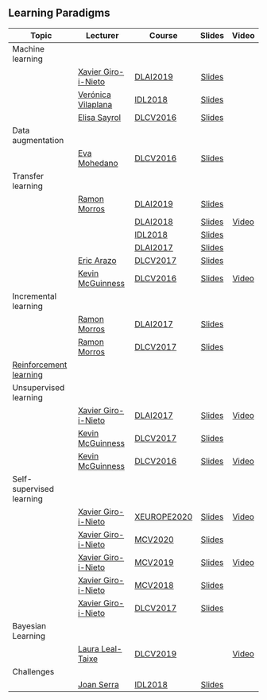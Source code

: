 [XG-web]: https://imatge.upc.edu/web/people/xavier-giro
[KM-web]: http://www.eeng.dcu.ie/~mcguinne/
[EM-web]: https://www.insight-centre.org/users/eva-mohedano
[LL-web]: https://dvl.in.tum.de/team/lealtaixe/
[ES-web]: https://imatge.upc.edu/web/people/elisa-sayrol
[VV-web]: https://imatge.upc.edu/web/people/veronica-vilaplana
[JR-web]: https://imatge.upc.edu/web/people/javier-ruiz-hidalgo
[RM-web]: https://imatge.upc.edu/web/people/josep-ramon-morros
[MC-web]: http://www.costa-jussa.com/
[AB-web]: https://scholar.google.es/citations?user=C5AUXO4AAAAJ&hl=en
[MB-web]: https://imatge.upc.edu/web/people/miriam-bellver
[VC-web]: https://imatge.upc.edu/web/people/victor-campos
[EA-web]: https://www.insight-centre.org/users/eric-arazo-sanchez
[SP-web]: https://scholar.google.es/citations?user=7cVOyh0AAAAJ&hl=ca
[JS-web]: https://scholar.google.com/citations?user=sZLj96sAAAAJ&hl=en


[IDL2018]: https://telecombcn-dl.github.io/2018-idl/
[IDL2019]: https://telecombcn-dl.github.io/2019-idl/

[DLCV2016]: http://imatge-upc.github.io/telecombcn-2016-dlcv/
[DLCV2017]: https://telecombcn-dl.github.io/2017-dlcv/
[DLCV2018]: https://telecombcn-dl.github.io/2018-dlcv/
[DLCV2019]: https://telecombcn-dl.github.io/2019-dlcv/

[DLV2018]: https://mcv-m6-video.github.io/deepvideo-2018/

[DLSL2017]: https://telecombcn-dl.github.io/2017-dlsl/
[DLSL2018]: https://telecombcn-dl.github.io/2018-dlsl/

[DLMM2017]: https://telecombcn-dl.github.io/dlmm-2017-dcu/
[DLMM2018]: https://telecombcn-dl.github.io/2018-dlmm/

[DLAI2017]: https://telecombcn-dl.github.io/2017-dlai/
[DLAI2018]: https://telecombcn-dl.github.io/2018-dlai/
[DLAI2019]: https://telecombcn-dl.github.io/dlai-2019/

[MCV2018]: https://mcv-m6-video.github.io/deepvideo-2018/
[MCV2019]: https://mcv-m6-video.github.io/deepvideo-2019/
[MCV2020]: https://mcv-m6-video.github.io/deepvideo-2020/

[XEUROPE2020]: https://deep-self-supervised-learning.carrd.co/


## Learning Paradigms

| Topic          | Lecturer                     | Course                 | Slides                    | Video             |
| -------------- |  --------------------------- | ---------------------- | :-----------------------: | :---------------: |
| Machine learning     | | | | |
|                | [Xavier Giro-i-Nieto][XG-web] | [DLAI2019] | [Slides][dlai2019-ml-slides] |  | 
|                | [Verónica Vilaplana][VV-web] | [IDL2018] | [Slides][idl2018-d1l2-slides] |  | 
|                | [Elisa Sayrol][ES-web] | [DLCV2016] | [Slides][dlcv2016-classification-slides]  |   |
| Data augmentation     | | | | |
|                | [Eva Mohedano][EM-web] | [DLCV2016] | [Slides][dlcv2016-augmentation-slides] |  | 
|  Transfer learning     |  | |  |   | 
|    | [Ramon Morros][RM-web] | [DLAI2019] | [Slides][dlai2019-d09l1-slides] |   | 
|       |                        | [DLAI2018] | [Slides][dlai2018-d05l1-slides] | [Video][dlai2018-d05l1-video]  | 
|       |                        | [IDL2018] | [Slides][idl2018-d3l2-slides] |   | 
|       |                        | [DLAI2017] | [Slides][dlai2017-d5l2-slides] |   | 
|       | [Eric Arazo][EA-web] | [DLCV2017] | [Slides][dlcv2017-d2l3-slides] |   | 
|       | [Kevin McGuinness][KM-web]| [DLCV2016] | [Slides][dlcv2016-transfer-slides] | [Video][dlcv2016-transfer-video] |
| Incremental learning     | | | | |
|                | [Ramon Morros][RM-web] | [DLAI2017] | [Slides][dlai2017-d6l1-slides] |  |
|                | [Ramon Morros][RM-web] | [DLCV2017] | [Slides][dlcv2017-d3l2-slides] |  |
| [Reinforcement learning](reinforcement.md)     | | | | |
| Unsupervised learning     | | | | |
|  | [Xavier Giro-i-Nieto][XG-web] | [DLAI2017] | [Slides][dlai2017-d9l1-slides] | [Video][dlai2017-d9l1-video] |
|  | [Kevin McGuinness][KM-web]| [DLCV2017] | [Slides][dlcv2017-d2l6-slides] |  |
|  | [Kevin McGuinness][KM-web]| [DLCV2016] | [Slides][dlcv2016-unsupervised-slides]|[Video][dlcv2016-unsupervised-video] |
| Self-supervised learning     | | | | |
|     | [Xavier Giro-i-Nieto][XG-web] | [XEUROPE2020] | [Slides][xeurope2020-self-slides] | [Video][xeurope2020-self-video] |
|     | [Xavier Giro-i-Nieto][XG-web] | [MCV2020] | [Slides][mcv2020-self-slides] |  |
|     | [Xavier Giro-i-Nieto][XG-web] | [MCV2019] | [Slides][mcv2019-self-slides] | [Video][mcv2019-self-video] |
|     | [Xavier Giro-i-Nieto][XG-web] | [MCV2018] | [Slides][mcv2018-video-features] |  |
|     | [Xavier Giro-i-Nieto][XG-web] | [DLCV2017] | [Slides][dlcv2017-d4l4-slides] |  |
| Bayesian Learning     | | | | |
|     | [Laura Leal-Taixe][LL-web]    | [DLCV2019] |   | [Video][dlcv2019-bayesian-video]    |
| Challenges     | | | | |
|      | [Joan Serra][JS-web] | [IDL2018] | [Slides][idl2018-d5l2-slides] |  |

[dlcv2016-classification-slides]: http://www.slideshare.net/xavigiro/image-classification-dlcv-d1l2
[dlcv2016-augmentation-slides]: http://www.slideshare.net/xavigiro/deep-learning-for-computer-vision-data-augmentation-upc-2016
[dlcv2016-transfer-slides]: http://www.slideshare.net/xavigiro/deep-learning-for-computer-vision-transfer-learning-and-domain-adaptation-upc-2016
[dlcv2016-transfer-video]: https://www.youtube.com/watch?v=UKleTP1Zy1U
[dlcv2016-unsupervised-slides]: http://www.slideshare.net/xavigiro/deep-learning-for-computer-vision-unsupervised-learning-upc-2016
[dlcv2016-unsupervised-video]: https://www.youtube.com/watch?v=5fxj0R4U2F4
[dlcv2016-generative-slides]: http://www.slideshare.net/xavigiro/deep-learning-for-computer-vision-generative-models-and-adversarial-training-upc-2016

[idl2018-d2l4-slides]: https://github.com/telecombcn-dl/2018-idl/raw/master/slides/D2L4_Methodology.pdf
[idl2018-d3l2-slides]: https://github.com/telecombcn-dl/2018-idl/raw/master/slides/D3L2_TransferLearning.pdf
[idl2018-d5l2-slides]: https://github.com/telecombcn-dl/2018-idl/raw/master/slides/D5L2_UnintuitiveDNN.pdf


[dlcv2017-d2l3-slides]: https://www.slideshare.net/xavigiro/transfer-learning-and-domain-adaptation-d2l3-2017-upc-deep-learning-for-computer-vision
[dlcv2017-d2l6-slides]: https://www.slideshare.net/xavigiro/unsupervised-learning-d2l6-2017-upc-deep-learning-for-computer-vision
[dlcv2017-d3l2-slides]: https://www.slideshare.net/xavigiro/lifelong-incremental-learning-d3l2-2017-upc-deep-learning-for-computer-vision
[dlcv2017-d3l4-slides]: https://www.slideshare.net/xavigiro/generative-models-and-adversarial-training-d3l4-2017-upc-deep-learning-for-computer-vision
[dlcv2017-d4l4-slides]: https://www.slideshare.net/xavigiro/learning-with-videos-d4l4-2017-upc-deep-learning-for-computer-vision

[idl2018-d1l2-slides]: https://github.com/telecombcn-dl/2018-idl/raw/master/slides/D1L2-MachineLearning.pdf
[dlai2017-d5l2-slides]: https://www.slideshare.net/xavigiro/transfer-learning-and-domain-adaptation-dlai-d5l2-2017-upc-deep-learning-for-artificial-intelligence
[dlai2017-d6l1-slides]: https://www.slideshare.net/xavigiro/lifelong-incremental-learning-dlai-d6l1-2017-upc-deep-learning-for-artificial-intelligence
[dlai2017-d7l2-slides]: https://www.slideshare.net/xavigiro/reinforcement-learning-dlai-d7l2-2017-upc-deep-learning-for-artificial-intelligence
[dlai2017-d7l2-video]: https://youtu.be/vPlWFj0-j7I
[dlai2017-d9l1-slides]: https://www.slideshare.net/xavigiro/unsupervised-learning-dlai-d9l1-2017-upc-deep-learning-for-artificial-intelligence
[dlai2017-d9l1-video]: https://youtu.be/RY7AF-DA0TU
[dlai2017-d9l2-slides]: https://www.slideshare.net/xavigiro/deep-generative-models-i-dlai-d9l2-2017-upc-deep-learning-for-artificial-intelligence
[dlai2017-d9l2-video]: https://youtu.be/FeJT8ejgsL0
[dlai2017-d10l1-slides]: https://www.slideshare.net/xavigiro/deep-generative-models-ii-dlai-d10l1-2017-upc-deep-learning-for-artificial-intelligence
[dlai2017-d10l1-video]: https://www.youtube.com/watch?v=a1aM0yUJXUI
[mcv2018-video-language]: https://www.slideshare.net/xavigiro/deep-learning-for-video-language-upc-2018


[dlai2018-d05l1-slides]: https://www.slideshare.net/xavigiro/transfer-learning-and-domain-adaptation-ramon-morros-upc-2018
[dlai2018-d05l1-video]: https://youtu.be/ik_Up56bWLE

[dlai2019-d09l1-slides]: https://github.com/telecombcn-dl/dlai-2019/raw/master/slides/dlai_2019_d09l1_transfer.pdf

[mcv2018-video-features]: https://www.slideshare.net/xavigiro/deep-learning-from-videos-upc-2018
[mcv2019-self-slides]: https://www.slideshare.net/xavigiro/selfsupervised-learning-from-video-sequences-xavier-giro-upc-barcelona-2019
[mcv2019-self-video]: https://youtu.be/5vAStAKszhk
[mcv2020-self-slides]: https://www.slideshare.net/xavigiro/selfsupervised-visual-learning-2020-xavier-giroinieto-upc-barcelona


[dlai2018-d05l2-slides]: https://www.slideshare.net/xavigiro/deep-reinforcement-learning-mdp-dqn-xavier-giroinieto-upc-barcelona-2018
[dlai2018-d05l2-video]: https://youtu.be/HBeevCctYXM
[dlai2018-d07l1-slides]: https://www.slideshare.net/xavigiro/variational-autoencoders-vae-santiago-pascual-upc-barcelona-2018
[dlai2018-d07l1-video]: https://youtu.be/nSyj85PbhkI
[dlai2018-d09l1-slides]: https://www.slideshare.net/xavigiro/generative-adversarial-networks-gan-santiago-pascual-upc-barcelona-2018
[dlai2018-d09l1-video]: https://youtu.be/b3CI46RSOjU
[dlai2018-d09l2-slides]: https://www.slideshare.net/xavigiro/pixelcnn-wavenet-normalizing-flows-santiago-pascual-upc-barcelona-2018
[dlai2018-d11l1-slides]: https://www.slideshare.net/xavigiro/reinforcement-learning-reloaded-xavier-girinieto-upc-barcelona-2018

[dlai2019-ml-slides]: https://github.com/telecombcn-dl/dlai-2019/raw/master/slides/dlai_2019_d01l2_ml.pdf

[dlcv2019-bayesian-video]: https://youtu.be/sTA05S6v5OA

[xeurope2020-self-slides]: https://www.slideshare.net/xavigiro/deep-selfsupervised-learning-for-all-xavier-giro-xeurope-2020
[xeurope2020-self-video]: https://youtu.be/wxJ6SJeNhNg






